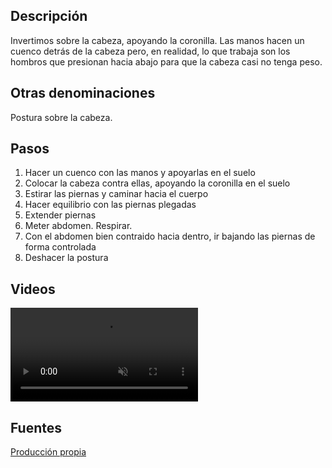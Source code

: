 ## Descripción

Invertimos sobre la cabeza, apoyando la coronilla. Las manos hacen un cuenco detrás de la cabeza pero, en realidad, lo que trabaja son los hombros que presionan hacia abajo para que la cabeza casi no tenga peso.

## Otras denominaciones

Postura sobre la cabeza.

## Pasos

1. Hacer un cuenco con las manos y apoyarlas en el suelo
2. Colocar la cabeza contra ellas, apoyando la coronilla en el suelo
3. Estirar las piernas y caminar hacia el cuerpo
4. Hacer equilibrio con las piernas plegadas
5. Extender piernas
6. Meter abdomen. Respirar.
7. Con el abdomen bien contraido hacia dentro, ir bajando las piernas de forma controlada
8. Deshacer la postura

## Videos

<video width="{{config.video.width}}" height="{{config.video.height}}" muted preload="auto" controls>
  <source src="{{config.site_url}}video/sirsasana-prod.mp4" type="video/mp4">  
  Your browser does not support the video tag.
</video>




## Fuentes

[Producción propia]({{config.site_url}})